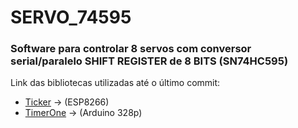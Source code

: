 # SERVO_74595
### Software para controlar 8 servos com conversor serial/paralelo SHIFT REGISTER de 8 BITS (SN74HC595)

Link das bibliotecas utilizadas até o último commit: 
- [Ticker](https://github.com/esp8266/Arduino/tree/master/libraries/Ticker) -> (ESP8266) 
- [TimerOne](https://github.com/PaulStoffregen/TimerOne) -> (Arduino 328p)
